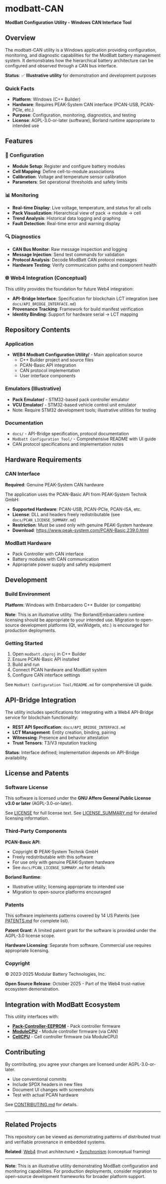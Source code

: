 # modbatt-CAN

**ModBatt Configuration Utility - Windows CAN Interface Tool**

## Overview

The modbatt-CAN utility is a Windows application providing configuration, monitoring, and diagnostic capabilities for the ModBatt battery management system. It demonstrates how the hierarchical battery architecture can be configured and observed through a CAN bus interface.

**Status**: ✅ **Illustrative utility** for demonstration and development purposes

### Quick Facts

- **Platform**: Windows (C++ Builder)
- **Hardware**: Requires PEAK-System CAN interface (PCAN-USB, PCAN-PCIe, etc.)
- **Purpose**: Configuration, monitoring, diagnostics, and testing
- **License**: AGPL-3.0-or-later (software); Borland runtime appropriate to intended use

## Features

### 🔧 Configuration
- **Module Setup**: Register and configure battery modules
- **Cell Mapping**: Define cell-to-module associations
- **Calibration**: Voltage and temperature sensor calibration
- **Parameters**: Set operational thresholds and safety limits

### 📊 Monitoring
- **Real-time Display**: Live voltage, temperature, and status for all cells
- **Pack Visualization**: Hierarchical view of pack → module → cell
- **Trend Analysis**: Historical data logging and graphing
- **Fault Detection**: Real-time error and warning display

### 🔍 Diagnostics
- **CAN Bus Monitor**: Raw message inspection and logging
- **Message Injection**: Send test commands for validation
- **Protocol Analysis**: Decode ModBatt CAN protocol messages
- **Hardware Testing**: Verify communication paths and component health

### 🌐 Web4 Integration (Conceptual)

This utility provides the foundation for future Web4 integration:
- **API-Bridge Interface**: Specification for blockchain LCT integration (see `docs/API_BRIDGE_INTERFACE.md`)
- **Provenance Tracking**: Framework for build manifest verification
- **Identity Binding**: Support for hardware serial → LCT mapping

## Repository Contents

### Application
- **WEB4 Modbatt Configuration Utility/** - Main application source
  - C++ Builder project and source files
  - PCAN-Basic API integration
  - CAN protocol implementation
  - User interface components

### Emulators (Illustrative)
- **Pack Emulator/** - STM32-based pack controller emulator
- **VCU Emulator/** - STM32-based vehicle control unit emulator
- Note: Require STM32 development tools; illustrative utilities for testing

### Documentation
- `docs/` - API-Bridge specification, protocol documentation
- `Modbatt Configuration Tool/` - Comprehensive README with UI guide
- CAN protocol specifications and implementation notes

## Hardware Requirements

### CAN Interface

**Required**: Genuine PEAK-System CAN hardware

The application uses the PCAN-Basic API from PEAK-System Technik GmbH:
- **Supported Hardware**: PCAN-USB, PCAN-PCIe, PCAN-ISA, etc.
- **License**: DLL and headers freely redistributable (see `docs/PCAN_LICENSE_SUMMARY.md`)
- **Restriction**: Must be used only with genuine PEAK-System hardware
- **Download**: https://www.peak-system.com/PCAN-Basic.239.0.html

### ModBatt Hardware

- Pack Controller with CAN interface
- Battery modules with CAN communication
- Appropriate power supply and safety equipment

## Development

### Build Environment

**Platform**: Windows with Embarcadero C++ Builder (or compatible)

**Note**: This is an illustrative utility. The Borland/Embarcadero runtime licensing should be appropriate to your intended use. Migration to open-source development platforms (Qt, wxWidgets, etc.) is encouraged for production deployments.

### Getting Started

1. Open `modbatt.cbproj` in C++ Builder
2. Ensure PCAN-Basic API installed
3. Build and run
4. Connect PCAN hardware and ModBatt system
5. Configure CAN interface settings

See `Modbatt Configuration Tool/README.md` for comprehensive UI guide.

## API-Bridge Integration

The utility includes specifications for integrating with a Web4 API-Bridge service for blockchain functionality:

- **REST API Specification**: `docs/API_BRIDGE_INTERFACE.md`
- **LCT Management**: Entity creation, binding, pairing
- **Witnessing**: Presence and behavior attestation
- **Trust Tensors**: T3/V3 reputation tracking

**Status**: Interface defined; implementation depends on API-Bridge availability.

## License and Patents

### Software License

This software is licensed under the **GNU Affero General Public License v3.0 or later** (AGPL-3.0-or-later).

See [LICENSE](LICENSE) for full license text.
See [LICENSE_SUMMARY.md](LICENSE_SUMMARY.md) for detailed licensing information.

### Third-Party Components

**PCAN-Basic API**:
- Copyright © PEAK-System Technik GmbH
- Freely redistributable with this software
- For use only with genuine PEAK-System hardware
- See `docs/PCAN_LICENSE_SUMMARY.md` for details

**Borland Runtime**:
- Illustrative utility; licensing appropriate to intended use
- Migration to open-source platforms encouraged

### Patents

This software implements patterns covered by 14 US Patents (see [PATENTS.md](PATENTS.md) for complete list).

**Patent Grant**: A limited patent grant for the software is provided under the AGPL-3.0 license scope.

**Hardware Licensing**: Separate from software. Commercial use requires appropriate licensing.

### Copyright

© 2023-2025 Modular Battery Technologies, Inc.

**Open Source Release**: October 2025 - Part of the Web4 trust-native ecosystem demonstration.

## Integration with ModBatt Ecosystem

This utility interfaces with:
- **[Pack-Controller-EEPROM](https://github.com/dp-web4/Pack-Controller-EEPROM)** - Pack controller firmware
- **[ModuleCPU](https://github.com/dp-web4/ModuleCPU)** - Module controller firmware (via CAN)
- **[CellCPU](https://github.com/dp-web4/CellCPU)** - Cell controller firmware (via ModuleCPU)

## Contributing

By contributing, you agree your changes are licensed under AGPL-3.0-or-later.
- Use conventional commits
- Include SPDX headers in new files
- Document UI changes with screenshots
- Test with actual PCAN hardware

See [CONTRIBUTING.md](CONTRIBUTING.md) for details.

---

## Related Projects

This repository can be viewed as demonstrating patterns of distributed trust and verifiable provenance in embedded systems.

**Related**: [Web4](https://github.com/dp-web4/web4) (trust architecture) • [Synchronism](https://github.com/dp-web4/Synchronism) (conceptual framing)

---

**Note**: This is an illustrative utility demonstrating ModBatt configuration and monitoring capabilities. For production deployments, consider migration to open-source development frameworks for broader platform support.
